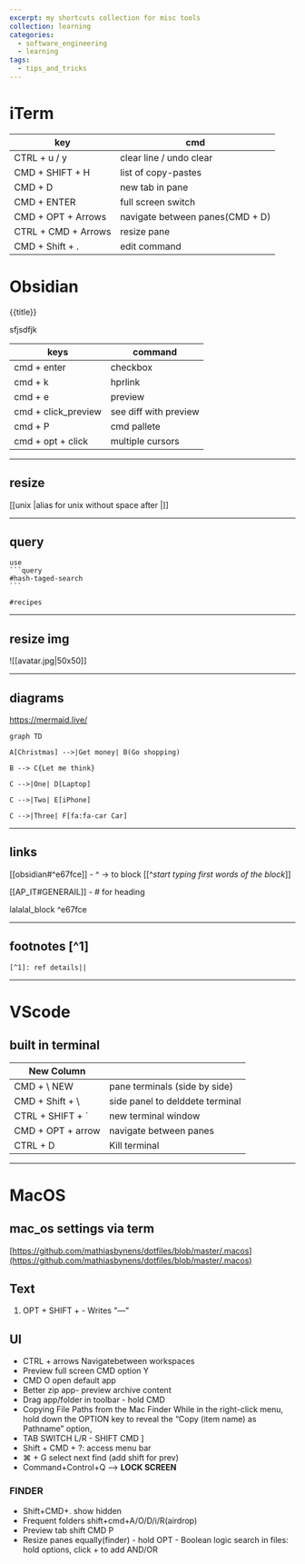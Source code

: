 ```yaml
---
excerpt: my shortcuts collection for misc tools
collection: learning
categories:
  - software_engineering
  - learning
tags:
  - tips_and_tricks
---
```


# iTerm

| key                 | cmd                             |
| ------------------- | ------------------------------- |
| CTRL + u / y        | clear line / undo clear         |
| CMD + SHIFT + H     | list of copy-pastes             |
| CMD + D             | new tab in pane                 |
| CMD + ENTER         | full screen switch              |
| CMD + OPT + Arrows  | navigate between panes(CMD + D) |
| CTRL + CMD + Arrows | resize pane                     |
| CMD + Shift + .     | edit command                    |

# Obsidian

{{title}}

sfjsdfjk


| keys                | command               |
| ------------------- | --------------------- |
| cmd + enter         | checkbox              |
| cmd + k             | hprlink               |
| cmd + e             | preview               |
| cmd + click_preview | see diff with preview |
| cmd + P             | cmd pallete           |
| cmd + opt + click   | multiple cursors      |


---

## resize
[[unix |alias for unix without space after \|]]

---

## query
	use 
	```query
	#hash-taged-search
	```

```query
#recipes 
```

---

## resize img

![[avatar.jpg|50x50]]

---

## diagrams

https://mermaid.live/

```mermaid
graph TD

A[Christmas] -->|Get money| B(Go shopping)

B --> C{Let me think}

C -->|One| D[Laptop]

C -->|Two| E[iPhone]

C -->|Three| F[fa:fa-car Car]
```

---

## links 

[[obsidian#^e67fce]] - \^ -> to block \[\[\^*start typing first words of the block*]]

[[AP_IT#GENERAIL]] - \# for heading

lalalal_block ^e67fce

---

## footnotes [^1] 

	[^1]: ref details||


---

# VScode

## built in terminal

| New Column       |                  |
| ---------------- | ---------------- |
| CMD + \	NEW | pane terminals (side by side)
| CMD + Shift + \ |	side panel to delddete terminal
| CTRL + SHIFT + \` | new terminal window| 
| CMD + OPT + arrow	| navigate between panes
| CTRL + D	| Kill terminal

---

# MacOS

## mac_os settings via term
[https://github.com/mathiasbynens/dotfiles/blob/master/.macos](https://github.com/mathiasbynens/dotfiles/blob/master/.macos)

## Text

1) OPT + SHIFT + -	Writes "—"

## UI

- CTRL + arrows	Navigatebetween workspaces 
- Preview full screen CMD option Y
- CMD O open default app
- Better zip app- preview archive content
- Drag app/folder in toolbar - hold CMD
- Copying File Paths from the Mac Finder
	While in the right-click menu, hold down the OPTION key to reveal the “Copy (item name) as Pathname” option,
 - TAB SWITCH L/R - SHIFT CMD ]
- Shift + CMD + ?: access menu bar
- ⌘ + G select next find (add shift for prev)
- Command+Control+Q --> **LOCK SCREEN**

### FINDER

- Shift+CMD+. 	 show hidden
- Frequent folders shift+cmd+A/O/D/i/R(airdrop)
- Preview tab 	shift CMD P
- Resize panes equally(finder) - hold OPT
		- Boolean logic search in files: hold options, click + to add AND/OR






